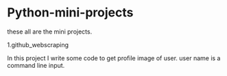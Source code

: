 # Python-mini-projects
these all are the mini projects.

1.github_webscraping

In this project I write some code to get profile image of user.
user name is a command line input.
